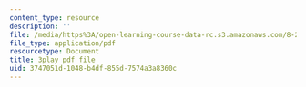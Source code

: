 ```yaml
---
content_type: resource
description: ''
file: /media/https%3A/open-learning-course-data-rc.s3.amazonaws.com/8-286-the-early-universe-fall-2013/3747051d1048b4df855d7574a3a8360c_PK1KNojfvMQ.pdf
file_type: application/pdf
resourcetype: Document
title: 3play pdf file
uid: 3747051d-1048-b4df-855d-7574a3a8360c
---
```

